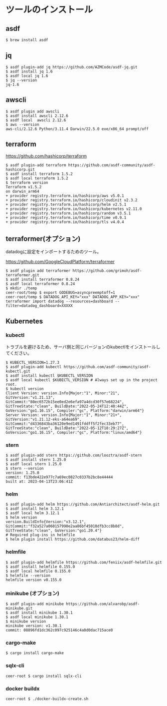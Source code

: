 # ツールのインストール 

## asdf

```sh
$ brew install asdf
```

## jq

```shell
$ asdf plugin-add jq https://github.com/AZMCode/asdf-jq.git
$ asdf install jq 1.6
$ asdf local jq 1.6
$ jq --version
jq-1.6
```

## awscli

```shell
$ asdf plugin add awscli
$ asdf install awscli 2.12.6
$ asdf local  awscli 2.12.6
$ aws --version
aws-cli/2.12.6 Python/3.11.4 Darwin/22.5.0 exe/x86_64 prompt/off
```

## terraform

https://github.com/hashicorp/terraform

```shell
$ asdf plugin-add terraform https://github.com/asdf-community/asdf-hashicorp.git
$ asdf install terraform 1.5.2
$ asdf local terraform 1.5.2
$ terraform version
Terraform v1.5.2
on darwin_arm64
+ provider registry.terraform.io/hashicorp/aws v5.0.1
+ provider registry.terraform.io/hashicorp/cloudinit v2.3.2
+ provider registry.terraform.io/hashicorp/helm v2.5.1
+ provider registry.terraform.io/hashicorp/kubernetes v2.11.0
+ provider registry.terraform.io/hashicorp/random v3.5.1
+ provider registry.terraform.io/hashicorp/time v0.9.1
+ provider registry.terraform.io/hashicorp/tls v4.0.4
```

## terraformer(オプション)

datadogに設定をインポートするためのツール。

https://github.com/GoogleCloudPlatform/terraformer

```shell
$ asdf plugin add terraformer https://github.com/grimoh/asdf-terraformer.git
$ asdf install terraformer 0.8.24
$ asdf local terraformer 0.8.24
$ mkdir ./temp
ceer-root/temp $ export GODEBUG=asyncpreemptoff=1
ceer-root/temp $ DATADOG_API_KEY="xxx" DATADOG_APP_KEY="xxx" terraformer import datadog --resources=dashboard --filter=datadog_dashboard=XXXXX
```

## Kubernetes

### kubectl

トラブルを避けるため、サーバ側と同じバージョンのkubectlをインストールしてください。

```shell
$ KUBECTL_VERSION=1.27.3
$ asdf plugin-add kubectl https://github.com/asdf-community/asdf-kubectl.git
$ asdf install kubectl $KUBECTL_VERSION
$ asdf local kubectl $KUBECTL_VERSION # Always set up in the project root.
$ kubectl version
Client Version: version.Info{Major:"1", Minor:"21", GitVersion:"v1.21.13", GitCommit:"80ec6572b15ee0ed2e6efa97a4dcd30f57e68224", GitTreeState:"clean", BuildDate:"2022-05-24T12:40:44Z", GoVersion:"go1.16.15", Compiler:"gc", Platform:"darwin/arm64"}
Server Version: version.Info{Major:"1", Minor:"21+", GitVersion:"v1.21.12-eks-a64ea69", GitCommit:"d4336843ba36120e9ed1491fddff5f2fec33eb77", GitTreeState:"clean", BuildDate:"2022-05-12T18:29:27Z", GoVersion:"go1.16.15", Compiler:"gc", Platform:"linux/amd64"}
```

### stern

```shell
$ asdf plugin-add stern https://github.com/looztra/asdf-stern
$ asdf install stern 1.25.0
$ asdf local stern 1.25.0
$ stern --version
version: 1.25.0
commit: f13bde422e977c7a69ec0827c0337b2bc8e44444
built at: 2023-04-13T23:06:41Z
```

### helm

```shell
$ asdf plugin-add helm https://github.com/Antiarchitect/asdf-helm.git
$ asdf install helm 3.12.1
$ asdf local helm 3.12.1
$ helm version
version.BuildInfo{Version:"v3.12.1", GitCommit:"f32a527a060157990e2aa86bf45010dfb3cc8b8d", GitTreeState:"clean", GoVersion:"go1.20.4"}
# Required plug-ins in helmfile
$ helm plugin install https://github.com/databus23/helm-diff
```

### helmfile

```shell
$ asdf plugin-add helmfile https://github.com/feniix/asdf-helmfile.git
$ asdf install helmfile 0.155.0
$ asdf local helmfile 0.155.0
$ helmfile --version
helmfile version v0.155.0
```

### minikube (オプション)

```shell
$ asdf plugin-add minikube https://github.com/alvarobp/asdf-minikube.git
$ asdf install minikube 1.30.1
$ asdf local minikube 1.30.1
$ minikube version
minikube version: v1.30.1
commit: 08896fd1dc362c097c925146c4a0d0dac715ace0
```

### cargo-make

```shell
$ cargo install cargo-make
```

### sqlx-cli

```shell
ceer-root $ cargo install sqlx-cli
```

### docker buildx

```shell
ceer-root $ ./docker-buildx-create.sh
```
